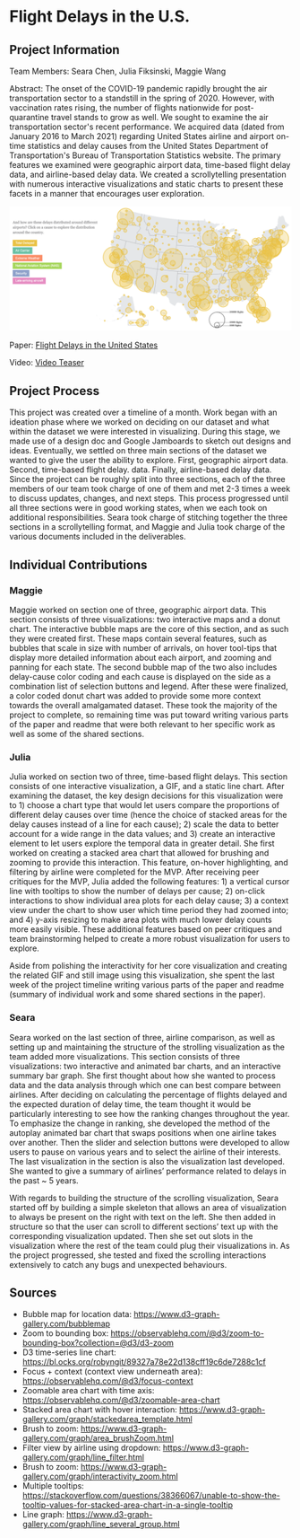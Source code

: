 # Flight Delays in the U.S.

## Project Information
Team Members: Seara Chen, Julia Fiksinski, Maggie Wang

Abstract:
The onset of the COVID-19 pandemic rapidly brought the air transportation sector to a standstill in the spring of 2020. However, with vaccination rates rising, the number of flights nationwide for post-quarantine travel stands to grow as well. We sought to examine the air transportation sector's recent performance. We acquired data (dated from January 2016 to March 2021) regarding United States airline and airport on-time statistics and delay causes from the United States Department of Transportation's Bureau of Transportation Statistics website. The primary features we examined were geographic airport data, time-based flight delay data, and airline-based delay data. We created a scrollytelling presentation with numerous interactive visualizations and static charts to present these facets in a manner that encourages user exploration.

![alt text](https://github.com/6859-sp21/final-project-major-decisions/raw/main/assets/delay-map.png)

Paper: [Flight Delays in the United States](https://github.com/6859-sp21/final-project-major-decisions/blob/e44f8a4e2c7bd3a14a9964ad13abec05eb56491f/final/FinalPaper.pdf)

Video: [Video Teaser](https://www.youtube.com/watch?v=JbTbQIui0QI)


## Project Process
This project was created over a timeline of a month. Work began with an ideation phase where we worked on deciding on our dataset and what within the dataset we were interested in visualizing. During this stage, we made use of a design doc and Google Jamboards to sketch out designs and ideas. Eventually, we settled on three main sections of the dataset we wanted to give the user the ability to explore. First, geographic airport data. Second, time-based flight delay. data. Finally, airline-based delay data. Since the project can be roughly split into three sections, each of the three members of our team took charge of one of them and met 2-3 times a week to discuss updates, changes, and next steps. This process progressed until all three sections were in good working states, when we each took on additional responsibilities. Seara took charge of stitching together the three sections in a scrollytelling format, and Maggie and Julia took charge of the various documents included in the deliverables.


## Individual Contributions
### Maggie
Maggie worked on section one of three, geographic airport data. This section consists of three visualizations: two interactive maps and a donut chart. The interactive bubble maps are the core of this section, and as such they were created first. These maps contain several features, such as bubbles that scale in size with number of arrivals, on hover tool-tips that display more detailed information about each airport, and zooming and panning for each state. The second bubble map of the two also includes delay-cause color coding and each cause is displayed on the side as a combination list of selection buttons and legend. After these were finalized, a color coded donut chart was added to provide some more context towards the overall amalgamated dataset. These took the majority of the project to complete, so remaining time was put toward writing various parts of the paper and readme that were both relevant to her specific work as well as some of the shared sections. 


### Julia
Julia worked on section two of three, time-based flight delays. This section consists of one interactive visualization, a GIF, and a static line chart. After examining the dataset, the key design decisions for this visualization were to 1) choose a chart type that would let users compare the proportions of different delay causes over time (hence the choice of stacked areas for the delay causes instead of a line for each cause); 2) scale the data to better account for a wide range in the data values; and 3) create an interactive element to let users explore the temporal data in greater detail.  She first worked on creating a stacked area chart that allowed for brushing and zooming to provide this interaction. This feature, on-hover highlighting, and filtering by airline were completed for the MVP. After receiving peer critiques for the MVP, Julia added the following features: 1) a vertical cursor line with tooltips to show the number of delays per cause; 2) on-click interactions to show individual area plots for each delay cause; 3) a context view under the chart to show user which time period they had zoomed into; and 4) y-axis resizing to make area plots with much lower delay counts more easily visible. These additional features based on peer critiques and team brainstorming helped to create a more robust visualization for users to explore.

Aside from polishing the interactivity for her core visualization and creating the related GIF and still image using this visualization, she spent the last week of the project timeline writing various parts of the paper and readme (summary of individual work and some shared sections in the paper).

### Seara
Seara worked on the last section of three, airline comparison, as well as setting up and maintaining the structure of the strolling visualization as the team added more visualizations. This section consists of three visualizations: two interactive and animated bar charts, and an interactive summary bar graph.  She first thought about how she wanted to process data and the data analysis through which one can best compare between airlines. After deciding on calculating the percentage of flights delayed and the expected duration of delay time, the team thought it would be particularly interesting to see how the ranking changes throughout the year. To emphasize the change in ranking, she developed the method of the autoplay animated bar chart that swaps positions when one airline takes over another. Then the slider and selection buttons were developed to allow users to pause on various years and to select the airline of their interests. The last visualization in the section is also the visualization last developed. She wanted to give a summary of airlines’ performance related to delays in the past ~ 5 years.

With regards to building the structure of the scrolling visualization, Seara started off by building a simple skeleton that allows an area of visualization to always be present on the right with text on the left. She then added in structure so that the user can scroll to different sections’ text up with the corresponding visualization updated. Then she set out slots in the visualization where the rest of the team could plug their visualizations in. As the project progressed, she tested and fixed the scrolling interactions extensively to catch any bugs and unexpected behaviours.


## Sources
- Bubble map for location data: https://www.d3-graph-gallery.com/bubblemap
- Zoom to bounding box: https://observablehq.com/@d3/zoom-to-bounding-box?collection=@d3/d3-zoom
- D3 time-series line chart: https://bl.ocks.org/robyngit/89327a78e22d138cff19c6de7288c1cf
- Focus + context (context view underneath area): https://observablehq.com/@d3/focus-context
- Zoomable area chart with time axis: https://observablehq.com/@d3/zoomable-area-chart
- Stacked area chart with hover interaction: https://www.d3-graph-gallery.com/graph/stackedarea_template.html
- Brush to zoom: https://www.d3-graph-gallery.com/graph/area_brushZoom.html
- Filter view by airline using dropdown: https://www.d3-graph-gallery.com/graph/line_filter.html
- Brush to zoom: https://www.d3-graph-gallery.com/graph/interactivity_zoom.html
- Multiple tooltips: https://stackoverflow.com/questions/38366067/unable-to-show-the-tooltip-values-for-stacked-area-chart-in-a-single-tooltip 
- Line graph: https://www.d3-graph-gallery.com/graph/line_several_group.html 
